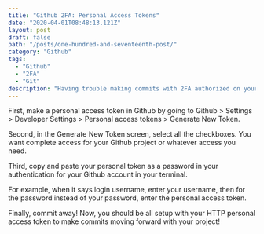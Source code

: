 ```yaml
---
title: "Github 2FA: Personal Access Tokens"
date: "2020-04-01T08:48:13.121Z"
layout: post
draft: false
path: "/posts/one-hundred-and-seventeenth-post/"
category: "Github"
tags:
  - "Github"
  - "2FA"
  - "Git"
description: "Having trouble making commits with 2FA authorized on your Github? Here's how to commit without trouble."
---
```


First, make a personal access token in Github by going to Github > Settings > Developer Settings > Personal access tokens > Generate New Token. 

Second, in the Generate New Token screen, select all the checkboxes. You want complete access for your Github project or whatever access you need. 

Third, copy and paste your personal token as a password in your authentication for your Github account in your terminal. 

For example, when it says login username, enter your username, then for the password instead of your password, enter the personal access token. 

Finally, commit away! Now, you should be all setup with your HTTP personal access token to make commits moving forward with your project! 

